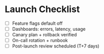 # Launch Checklist

- [ ] Feature flags default off
- [ ] Dashboards: errors, latency, usage
- [ ] Canary plan + rollback verified
- [ ] On-call rotation + runbook
- [ ] Post-launch review scheduled (T+7 days)
